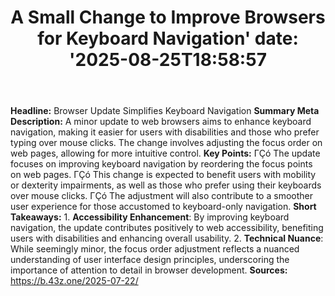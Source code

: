 ﻿---
title: "A Small Change to Improve Browsers for Keyboard Navigation'
date: '2025-08-25T18:58:57"
category: "Markets"
summary: ""
slug: "a small change to improve browsers for keyboard navigation"
source_urls:
  - "https://b.43z.one/2025-07-22/"
seo:
  title: "A Small Change to Improve Browsers for Keyboard Navigation | Hash n Hedge'
  description: '"
  keywords: ["news", "markets", "brief"]
---
**Headline:** Browser Update Simplifies Keyboard Navigation  **Summary Meta Description:** A minor update to web browsers aims to enhance keyboard navigation, making it easier for users with disabilities and those who prefer typing over mouse clicks. The change involves adjusting the focus order on web pages, allowing for more intuitive control.  **Key Points:**  ΓÇó The update focuses on improving keyboard navigation by reordering the focus points on web pages. ΓÇó This change is expected to benefit users with mobility or dexterity impairments, as well as those who prefer using their keyboards over mouse clicks. ΓÇó The adjustment will also contribute to a smoother user experience for those accustomed to keyboard-only navigation.  **Short Takeaways:**  1. **Accessibility Enhancement**: By improving keyboard navigation, the update contributes positively to web accessibility, benefiting users with disabilities and enhancing overall usability. 2. **Technical Nuance**: While seemingly minor, the focus order adjustment reflects a nuanced understanding of user interface design principles, underscoring the importance of attention to detail in browser development.  **Sources:** https://b.43z.one/2025-07-22/ 
